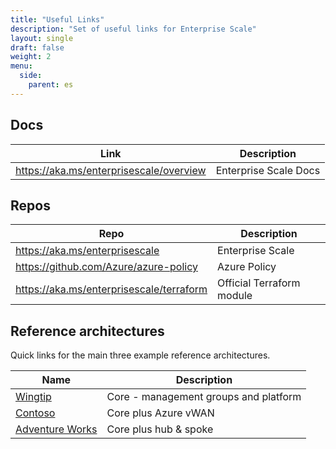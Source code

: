```yaml
---
title: "Useful Links"
description: "Set of useful links for Enterprise Scale"
layout: single
draft: false
weight: 2
menu:
  side:
    parent: es
---
```


## Docs

| Link | Description |
|---|---|
| <https://aka.ms/enterprisescale/overview> | Enterprise Scale Docs |

## Repos

| Repo | Description |
|---|---|
| <https://aka.ms/enterprisescale> | Enterprise Scale |
| <https://github.com/Azure/azure-policy> | Azure Policy |
| <https://aka.ms/enterprisescale/terraform> | Official Terraform module |

## Reference architectures

Quick links for the main three example reference architectures.

| Name | Description |
|---|---|
| [Wingtip](<https://github.com/Azure/Enterprise-Scale/blob/main/docs/reference/wingtip/README.md>) | Core - management groups and platform |
| [Contoso](<https://github.com/Azure/Enterprise-Scale/blob/main/docs/reference/contoso/Readme.md>) | Core plus Azure vWAN |
| [Adventure Works](<https://github.com/Azure/Enterprise-Scale/blob/main/docs/reference/adventureworks/README.md>) | Core plus hub & spoke |

